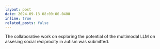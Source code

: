 ```yaml
---
layout: post
date: 2024-09-13 08:00:00-0400
inline: true
related_posts: false
---
```


The collaborative work on exploring the potential of the multimodal LLM on assesing social reciprocity in autism was submitted. 

